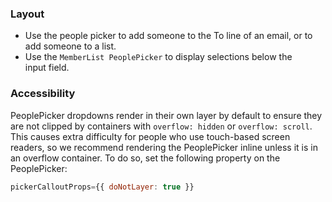 ### Layout

- Use the people picker to add someone to the To line of an email, or to add someone to a list.
- Use the `MemberList PeoplePicker` to display selections below the input field.

### Accessibility

PeoplePicker dropdowns render in their own layer by default to ensure they are not clipped by containers with `overflow: hidden` or `overflow: scroll`. This causes extra difficulty for people who use touch-based screen readers, so we recommend rendering the PeoplePicker inline unless it is in an overflow container. To do so, set the following property on the PeoplePicker:

```js
pickerCalloutProps={{ doNotLayer: true }}
```
